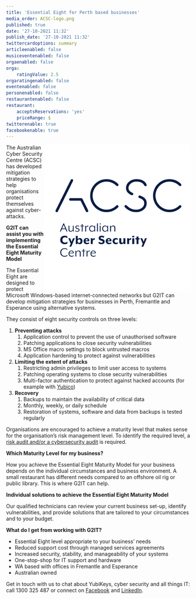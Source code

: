 ```yaml
---
title: 'Essential Eight for Perth based businesses'
media_order: ACSC-logo.png
published: true
date: '27-10-2021 11:32'
publish_date: '27-10-2021 11:32'
twittercardoptions: summary
articleenabled: false
musiceventenabled: false
orgaenabled: false
orga:
    ratingValue: 2.5
orgaratingenabled: false
eventenabled: false
personenabled: false
restaurantenabled: false
restaurant:
    acceptsReservations: 'yes'
    priceRange: $
twitterenable: true
facebookenable: true
---
```


<p><img style="float: right;" src="ACSC-logo.png" alt="" />The Australian Cyber Security Centre (ACSC) has developed mitigation strategies to help organisations protect themselves against cyber-attacks.</p>
<p><strong>G2IT can assist you with implementing the Essential Eight Maturity Model</strong></p>
<p>The Essential Eight are designed to protect Microsoft Windows-based internet-connected networks but G2IT can develop mitigation strategies for businesses in Perth, Fremantle and Esperance using alternative systems.</p>
<p>They consist of eight security controls on three levels:</p>
<ol>
<li><strong>Preventing attacks</strong>
<ol>
<li>Application control to prevent the use of unauthorised software</li>
<li>Patching applications to close security vulnerabilities</li>
<li>MS Office macro settings to block untrusted macros</li>
<li>Application hardening to protect against vulnerabilities</li>
</ol>
</li>
<li><strong>Limiting the extent of attacks</strong>
<ol>
<li>Restricting admin privileges to limit user access to systems</li>
<li>Patching operating systems to close security vulnerabilities</li>
<li>Multi-factor authentication to protect against hacked accounts (for example with <a href="https://www.g2it.com.au/our-partners/yubico">Yubico</a>)</li>
</ol>
</li>
<li><strong>Recovery</strong>
<ol>
<li>Backups to maintain the availability of critical data</li>
<li>Monthly, weekly, or daily schedule</li>
<li>Restoration of systems, software and data from backups is tested regularly</li>
</ol>
</li>
</ol>
<p>Organisations are encouraged to achieve a maturity level that makes sense for the organisation&rsquo;s risk management level. To identify the required level, a <a href="https://www.g2it.com.au/our-services/network-and-security-assessments">risk audit and/or a cybersecurity audit</a> is required.</p>
<p><strong>Which Maturity Level for my business? </strong></p>
<p>How you achieve the Essential Eight Maturity Model for your business depends on the individual circumstances and business environment. A small restaurant has different needs compared to an offshore oil rig or public library. This is where G2IT can help.</p>
<p><strong>Individual solutions to achieve the Essential Eight Maturity Model</strong></p>
<p>Our qualified technicians can review your current business set-up, identify vulnerabilities, and provide solutions that are tailored to your circumstances and to your budget.</p>
<p><strong>What do I get from working with G2IT?</strong></p>
<ul>
<li>Essential Eight level appropriate to your business&rsquo; needs</li>
<li>Reduced support cost through managed services agreements</li>
<li>Increased security, stability, and manageability of your systems</li>
<li>One-stop-shop for IT support and hardware</li>
<li>WA based with offices in Fremantle and Esperance</li>
<li>Australian owned</li>
</ul>
<p>Get in touch with us to chat about YubiKeys, cyber security and all things IT: call 1300 325 487 or connect on <a href="https://www.facebook.com/G2ITAustralia/" target="_blank" rel="noopener">Facebook</a>&nbsp;and&nbsp;<a href="https://www.linkedin.com/company/14527738/" target="_blank" rel="noopener">LinkedIn</a>.</p>